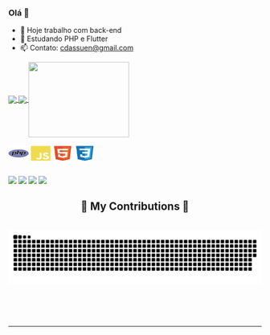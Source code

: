### Olá 👋
- 🔭 Hoje trabalho com back-end
- 🌱 Estudando PHP e Flutter
- 📫 Contato: cdassuen@gmail.com

<a href="https://github.com/Dassuen">
  <img height=100 align="center" src="https://github-readme-stats.vercel.app/api?username=dassuen&hide=prs,contribs&theme=tokyonight&show_icons=true" />
</a>
<a href="https://github.com/Dassuen">
  <img height=100 align="center" src="https://github-readme-stats.vercel.app/api?username=cDassuenTI&hide=prs,contribs&theme=tokyonight&show_icons=true" />
</a>
<a href="https://github.com/Dassuen">
  <img height=150 width=200 align="center" src="https://github-readme-stats.vercel.app/api/top-langs/?username=dassuen&layout=compact" />
</a>

<div style="display: inline_block"><br>
  <img align="center" alt="Dassuen-Php" height="30" width="40" src="https://raw.githubusercontent.com/devicons/devicon/master/icons/php/php-original.svg">
  <img align="center" alt="Dassuen-Js" height="30" width="40" src="https://raw.githubusercontent.com/devicons/devicon/master/icons/javascript/javascript-plain.svg">
  <img align="center" alt="Dassuen-HTML" height="30" width="40" src="https://raw.githubusercontent.com/devicons/devicon/master/icons/html5/html5-original.svg">
  <img align="center" alt="Dassuen-CSS" height="30" width="40" src="https://raw.githubusercontent.com/devicons/devicon/master/icons/css3/css3-original.svg">
</div>
  
  ##
 
<div> 
  <a href="https://www.youtube.com/channel/" target="_blank"><img src="https://img.shields.io/badge/YouTube-FF0000?style=for-the-badge&logo=youtube&logoColor=white" target="_blank"></a>
  <a href="https://www.instagram.com/dassuenc/" target="_blank"><img src="https://img.shields.io/badge/-Instagram-%23E4405F?style=for-the-badge&logo=instagram&logoColor=white" target="_blank"></a>
  <a href="mailto:cdassuen@gmail.com"><img src="https://img.shields.io/badge/-Gmail-%23333?style=for-the-badge&logo=gmail&logoColor=white" target="_blank"></a>
  <a href="https://www.linkedin.com/in/dassuen-cabral-00365a130/" target="_blank"><img src="https://img.shields.io/badge/-LinkedIn-%230077B5?style=for-the-badge&logo=linkedin&logoColor=white" target="_blank"></a> 
</div>

  ##
<div align="center">
  <h2>🐍 My Contributions 🐍</h2>
  <br>
  <img alt="snake eating my contributions" src="https://raw.githubusercontent.com/dassuen/dassuen/output/github-contribution-grid-snake.svg" />
  
  <br/><br/><br/>
</div>

<hr/>




<!--
**Dassuen/Dassuen** is a ✨ _special_ ✨ repository because its `README.md` (this file) appears on your GitHub profile.

Here are some ideas to get you started:

- 🔭 I’m currently working on ...
- 🌱 I’m currently learning ...
- 👯 I’m looking to collaborate on ...
- 🤔 I’m looking for help with ...
- 💬 Ask me about ...
- 📫 How to reach me: ...
- 😄 Pronouns: ...
- ⚡ Fun fact: ...
-->
